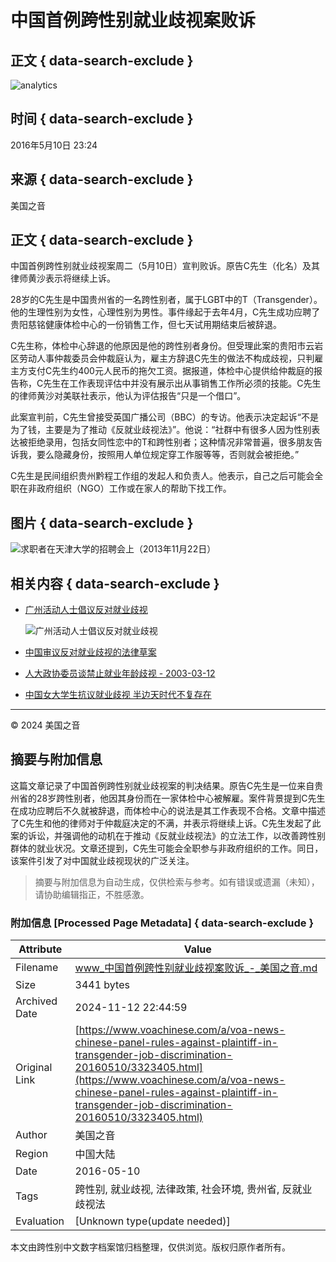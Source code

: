 # 中国首例跨性别就业歧视案败诉

## 正文 { data-search-exclude }


![analytics](https://ssc.voachinese.com/b/ss/bbgprod,bbgentityvoa/1/G.4--NS/764903883?pageName=voa%3aman%3aw%3aarticle%3a%e4%b8%ad%e5%9b%bd%e9%a6%96%e4%be%8b%e8%b7%a8%e6%80%a7%e5%88%ab%e5%b0%b1%e4%b8%9a%e6%ad%a7%e8%a7%86%e6%a1%88%e8%b4%a5%e8%af%89&c6=%e4%b8%ad%e5%9b%bd%e9%a6%96%e4%be%8b%e8%b7%a8%e6%80%a7%e5%88%ab%e5%b0%b1%e4%b8%9a%e6%ad%a7%e8%a7%86%e6%a1%88%e8%b4%a5%e8%af%89&v36=8.35.0.0.284&v6=D=c6&g=https%3a%2f%2fwww.voachinese.com%2fa%2fvoa-news-chinese-panel-rules-against-plaintiff-in-transgender-job-discrimination-20160510%2f3323405.html&c1=D=g&v1=D=g&events=event1,event52&c16=voa%20mandarin&v16=D=c16&c5=labor&v5=D=c5&ch=%e5%8a%b3%e5%b7%a5&c15=mandarin&v15=D=c15&c4=article&v4=D=c4&c14=3323405&v14=D=c14&v20=no&c17=web&v17=D=c17&mcorgid=518abc7455e462b97f000101%40adobeorg&server=www.voachinese.com&pageType=D=c4&ns=bbg&v29=D=server&v25=voa&v30=521&v105=D=User-Agent)

## 时间 { data-search-exclude }

2016年5月10日 23:24

## 来源 { data-search-exclude }

美国之音

## 正文 { data-search-exclude }

中国首例跨性别就业歧视案周二（5月10日）宣判败诉。原告C先生（化名）及其律师黄沙表示将继续上诉。

28岁的C先生是中国贵州省的一名跨性别者，属于LGBT中的T（Transgender）。他的生理性别为女性，心理性别为男性。事件缘起于去年4月，C先生成功应聘了贵阳慈铭健康体检中心的一份销售工作，但七天试用期结束后被辞退。

C先生称，体检中心辞退的他原因是他的跨性别者身份。但受理此案的贵阳市云岩区劳动人事仲裁委员会仲裁庭认为，雇主方辞退C先生的做法不构成歧视，只判雇主方支付C先生约400元人民币的拖欠工资。据报道，体检中心提供给仲裁庭的报告称，C先生在工作表现评估中并没有展示出从事销售工作所必须的技能。C先生的律师黄沙对美联社表示，他认为评估报告“只是一个借口”。

此案宣判前，C先生曾接受英国广播公司（BBC）的专访。他表示决定起诉“不是为了钱，主要是为了推动《反就业歧视法》”。他说：“社群中有很多人因为性别表达被拒绝录用，包括女同性恋中的T和跨性别者；这种情况非常普遍，很多朋友告诉我，要么隐藏身份，按照用人单位规定穿工作服等等，否则就会被拒绝。”

C先生是民间组织贵州黔程工作组的发起人和负责人。他表示，自己之后可能会全职在非政府组织（NGO）工作或在家人的帮助下找工作。

## 图片 { data-search-exclude }

![求职者在天津大学的招聘会上（2013年11月22日）](https://gdb.voanews.com/85bb4d2a-bf66-4c84-b535-d42c4a99115f_cx0_cy9_cw0_w1023_r1_s.jpg)

## 相关内容 { data-search-exclude }

- [广州活动人士倡议反对就业歧视](https://gdb.voanews.com/94c98b23-d0d5-4ad4-9922-0d35875fffd7_cx0_cy10_cw0_w100_r1.jpg)
  
  ![广州活动人士倡议反对就业歧视 ](https://gdb.voanews.com/94c98b23-d0d5-4ad4-9922-0d35875fffd7_cx0_cy10_cw0_w144_r1.jpg)
  
- [中国审议反对就业歧视的法律草案](https://gdb.voanews.com/38CEF907-F6F1-40A7-AC67-CDE6A3271344_w100_r1.png)

- [人大政协委员谈禁止就业年龄歧视 - 2003-03-12](https://gdb.voanews.com/38CEF907-F6F1-40A7-AC67-CDE6A3271344_w100_r1.png)

- [中国女大学生抗议就业歧视 半边天时代不复存在](https://gdb.voanews.com/3f3dcd17-7bb6-4a3a-9efb-a581c857f98f_tv_b1_w100_r1.jpg)

---

© 2024 美国之音 
<!-- tcd_original_link https://www.voachinese.com/a/voa-news-chinese-panel-rules-against-plaintiff-in-transgender-job-discrimination-20160510/3323405.html -->
## 摘要与附加信息

<!-- tcd_abstract -->
这篇文章记录了中国首例跨性别就业歧视案的判决结果。原告C先生是一位来自贵州省的28岁跨性别者，他因其身份而在一家体检中心被解雇。案件背景提到C先生在成功应聘后不久就被辞退，而体检中心的说法是其工作表现不合格。文章中描述了C先生和他的律师对于仲裁庭决定的不满，并表示将继续上诉。C先生发起了此案的诉讼，并强调他的动机在于推动《反就业歧视法》的立法工作，以改善跨性别群体的就业状况。文章还提到，C先生可能会全职参与非政府组织的工作。同日，该案件引发了对中国就业歧视现状的广泛关注。
<!-- tcd_abstract_end -->

> 摘要与附加信息为自动生成，仅供检索与参考。如有错误或遗漏（未知），请协助编辑指正，不胜感激。

### 附加信息 [Processed Page Metadata] { data-search-exclude }

| Attribute       | Value                                  |
|-----------------|----------------------------------------|
| Filename        | www_中国首例跨性别就业歧视案败诉_-_美国之音.md                             |
| Size            | 3441 bytes                           |
| Archived Date   | 2024-11-12 22:44:59                             |
| Original Link   | [https://www.voachinese.com/a/voa-news-chinese-panel-rules-against-plaintiff-in-transgender-job-discrimination-20160510/3323405.html](https://www.voachinese.com/a/voa-news-chinese-panel-rules-against-plaintiff-in-transgender-job-discrimination-20160510/3323405.html)                       |
| Author          | 美国之音                               |
| Region          | 中国大陆                               |
| Date            | 2016-05-10                                 |
| Tags            | 跨性别, 就业歧视, 法律政策, 社会环境, 贵州省, 反就业歧视法                                 |
| Evaluation            | [Unknown type(update needed)]                                 |
<!-- tcd_table_end -->

本文由跨性别中文数字档案馆归档整理，仅供浏览。版权归原作者所有。
